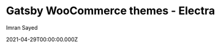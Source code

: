 ---
title: Gatsby WooCommerce themes - Electra
github: https://github.com/imranhsayed/gatsby-woocommerce-themes
demo: https://gatsby-woocommerce-theme.netlify.app/
license: MIT
author: Imran Sayed
author_link: ''
author_twitter: imranhsayed
date: 2021-04-29T00:00:00.000Z
ssg:
  - Gatsby
cms:
  - NetlifyCMS
css: null
category:
  - Ecommerce
description: A Gatsby Theme for WooCommerce E-commerce site Gatsby WooCommerce WordPress.
draft: true
publish_date: '2020-07-10T12:48:04Z'
update_date: '2022-05-31T07:05:36Z'
github_star: 558
github_fork: 299
---